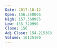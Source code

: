```yaml
---
Date: 2017-10-12
Open: 156.350006
High: 157.369995
Low: 155.729996
Close: 156
Adj Close: 154.215363
Volume: 16125100
---
```

